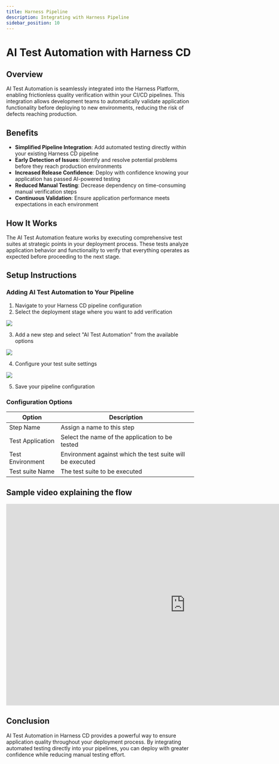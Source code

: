 ```yaml
---
title: Harness Pipeline
description: Integrating with Harness Pipeline
sidebar_position: 10
---
```

# AI Test Automation with Harness CD

## Overview

AI Test Automation is seamlessly integrated into the Harness Platform, enabling frictionless quality verification within your CI/CD pipelines. This integration allows development teams to automatically validate application functionality before deploying to new environments, reducing the risk of defects reaching production.

## Benefits

- **Simplified Pipeline Integration**: Add automated testing directly within your existing Harness CD pipeline
- **Early Detection of Issues**: Identify and resolve potential problems before they reach production environments
- **Increased Release Confidence**: Deploy with confidence knowing your application has passed AI-powered testing
- **Reduced Manual Testing**: Decrease dependency on time-consuming manual verification steps
- **Continuous Validation**: Ensure application performance meets expectations in each environment

## How It Works

The AI Test Automation feature works by executing comprehensive test suites at strategic points in your deployment process. These tests analyze application behavior and functionality to verify that everything operates as expected before proceeding to the next stage.

## Setup Instructions

### Adding AI Test Automation to Your Pipeline

1. Navigate to your Harness CD pipeline configuration
2. Select the deployment stage where you want to add verification

![](./static/add-step.png)

3. Add a new step and select "AI Test Automation" from the available options

![](./static/step-library.png)

4. Configure your test suite settings 

![](./static/inputs-selected.png) 

5. Save your pipeline configuration


### Configuration Options

| Option | Description |
|--------|-------------|
| Step Name | Assign a name to this step |
| Test Application | Select the name of the application to be tested |
| Test Environment | Environment against which the test suite will be executed |
| Test suite Name | The test suite to be executed |

## Sample video explaining the flow

<iframe src="https://www.loom.com/embed/c55bb24b5f124f9fbe369d097f6528c4?sid=6a3332d4-f145-4de8-ad64-f7b2228fcb3b" width="960" height="540" frameborder="0" allowfullscreen>></iframe>

## Conclusion

AI Test Automation in Harness CD provides a powerful way to ensure application quality throughout your deployment process. By integrating automated testing directly into your pipelines, you can deploy with greater confidence while reducing manual testing effort.

